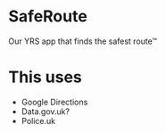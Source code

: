 SafeRoute
=========

Our YRS app that finds the safest route™

This uses
=========

<ul>
<li> Google Directions</li>
<li> Data.gov.uk?</li>
<li> Police.uk</li>
</ul>
